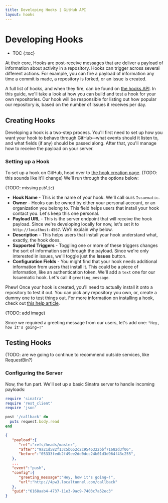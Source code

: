 ```yaml
---
title: Developing Hooks | GitHub API
layout: hooks
---
```


# Developing Hooks

* TOC
{:toc}

At their core, Hooks are post-receive messages that are deliver a payload of 
information about activity in a repository. Hooks can trigger across several 
different actions. For example, you can fire a payload of information any time
a commit is made, a repository is forked, or an issue is created.

A full list of hooks, and when they fire, can be found on [the hooks API][hooks-api].
In this guide, we'll take a look at how you can build and test a hook for your
own repositories. Our hook will be responsible for listing out how popular our
repository is, based on the number of Issues it receives per day.

## Creating Hooks

Developing a hook is a two-step process. You'll first need to set up how you want
your hook to behave through GitHub--what events should it listen to, and what
fields (if any) should be passed along. After that, you'll manage how to receive 
the payload on your server.

### Setting up a Hook

To set up a hook on GitHub, head over to [the hook creation page][hook-new-url]. (TODO: this sounds like it'll change)
We'll run through the options below:

(TODO: missing `public`)

* **Hook Name** - This is the name of your hook. We'll call ours `Issuematic`.
* **Owner** - Hooks can be owned by either your personal account, or an organization
you belong to. This field helps users that install your hook contact you. Let's 
keep this one personal.
* **Payload URL** - This is the server endpoint that will receive the hook 
payload. Since we're developing locally for now, let's set it to `http://localhost:4567`.
We'll explain why below. 
* **Description** - This helps users that install your hook understand what, 
exactly, the hook does.
* **Supported Triggers** - Toggling one or more of these triggers changes the sort
of information sent through the payload. Since we're only interested in issues,
we'll toggle just the **Issues** button.
* **Configuration Fields** - You might find that your hook needs additional 
information from users that install it. This could be a piece of information,
like an authentication token. We'll add a `text` one for our Issuematic hook.
Let's call it `greeting_message`. 

Phew! Once your hook is created, you'll need to actually install it onto a 
repository to test it out. You can pick any repository you own, or, create a 
dummy one to test things out. For more information on installing a hook, check 
out [this help article][installing-hooks].

(TODO: add image)

Since we required a greeting message from our users, let's add one: `"Hey, how it's going~!"`

## Testing Hooks

(TODO: are we going to continue to recommend outside services, like RequestBin?)

### Configuring the Server

Now, the fun part. We'll set up a basic Sinatra server to handle incoming payloads:

```ruby
require 'sinatra'
require 'rest_client'
require 'json'

post '/callback' do
  puts request.body.read
end
```


```json
{
   "payload":{
      "ref":"refs/heads/master",
      "after":"9a21d582f13c5b652c2c9546322bbf71682d3f06",
      "before":"05333fedb2f49ee2dd0dcc24b01d3d964f43c255",
   },
   ...
   "event":"push",
   "config":{
      "greeting_message":"Hey, how it's going~!",
      "url":"http://4pw3.localtunnel.com/callback"
   },
   "guid":"6168aab4-4737-11e3-9ac9-7403c7a52ec3"
}
```

[hooks-api]: http://developer.github.com/v3/repos/hooks/#events
[hook-new-url]: https://github.com/hooks/new
[installing-hooks]: https://help.github.com